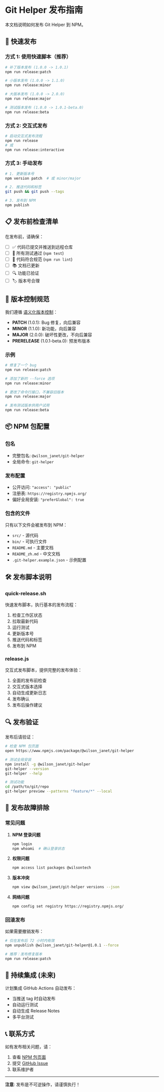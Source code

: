 # Git Helper 发布指南

本文档说明如何发布 Git Helper 到 NPM。

## 🚀 快速发布

### 方式 1: 使用快速脚本（推荐）

```bash
# 补丁版本发布 (1.0.0 -> 1.0.1)
npm run release:patch

# 小版本发布 (1.0.0 -> 1.1.0) 
npm run release:minor

# 大版本发布 (1.0.0 -> 2.0.0)
npm run release:major

# 测试版本发布 (1.0.0 -> 1.0.1-beta.0)
npm run release:beta
```

### 方式 2: 交互式发布

```bash
# 启动交互式发布流程
npm run release
# 或
npm run release:interactive
```

### 方式 3: 手动发布

```bash
# 1. 更新版本号
npm version patch  # 或 minor/major

# 2. 推送代码和标签
git push && git push --tags

# 3. 发布到 NPM
npm publish
```

## 📋 发布前检查清单

在发布前，请确保：

- [ ] ✅ 代码已提交并推送到远程仓库
- [ ] 🧪 所有测试通过 (`npm test`)
- [ ] 📝 代码符合规范 (`npm run lint`) 
- [ ] 📚 文档已更新
- [ ] 🔍 功能已验证
- [ ] 🏷️ 版本号合理

## 🔧 版本控制规范

我们遵循 [语义化版本控制](https://semver.org/lang/zh-CN/)：

- **PATCH** (1.0.1): Bug 修复，向后兼容
- **MINOR** (1.1.0): 新功能，向后兼容  
- **MAJOR** (2.0.0): 破坏性更改，不向后兼容
- **PRERELEASE** (1.0.1-beta.0): 预发布版本

### 示例

```bash
# 修复了一个 bug
npm run release:patch

# 添加了新的 --force 选项
npm run release:minor  

# 更改了命令行接口，不兼容旧版本
npm run release:major

# 发布测试版本供用户试用
npm run release:beta
```

## 📦 NPM 包配置

### 包名
- 完整包名: `@wilson_janet/git-helper`
- 全局命令: `git-helper`

### 发布配置
- 公开访问: `"access": "public"`
- 注册表: `https://registry.npmjs.org/`
- 偏好全局安装: `"preferGlobal": true`

### 包含的文件
只有以下文件会被发布到 NPM：

- `src/` - 源代码
- `bin/` - 可执行文件
- `README.md` - 主要文档
- `README_zh.md` - 中文文档  
- `.git-helper.example.json` - 示例配置

## 🛠️ 发布脚本说明

### quick-release.sh
快速发布脚本，执行基本的发布流程：

1. 检查工作区状态
2. 拉取最新代码
3. 运行测试
4. 更新版本号
5. 推送代码和标签
6. 发布到 NPM

### release.js
交互式发布脚本，提供完整的发布体验：

1. 全面的发布前检查
2. 交互式版本选择
3. 自动生成更新日志
4. 发布确认
5. 发布后操作建议

## 🔍 发布验证

发布后请验证：

```bash
# 检查 NPM 包页面
open https://www.npmjs.com/package/@wilson_janet/git-helper

# 测试全局安装
npm install -g @wilson_janet/git-helper
git-helper --version
git-helper --help

# 测试功能
cd /path/to/git/repo
git-helper preview --patterns "feature/*" --local
```

## 🚨 发布故障排除

### 常见问题

1. **NPM 登录问题**
   ```bash
   npm login
   npm whoami  # 确认登录状态
   ```

2. **权限问题**
   ```bash
   npm access list packages @wilsontech
   ```

3. **版本冲突**
   ```bash
   npm view @wilson_janet/git-helper versions --json
   ```

4. **网络问题**
   ```bash
   npm config set registry https://registry.npmjs.org/
   ```

### 回滚发布

如果需要撤销发布：

```bash
# 仅在发布后 72 小时内有效
npm unpublish @wilson_janet/git-helper@1.0.1 --force

# 推荐：发布修复版本
npm run release:patch
```

## 📱 持续集成 (未来)

计划集成 GitHub Actions 自动发布：

- 当推送 tag 时自动发布
- 自动运行测试
- 自动生成 Release Notes
- 多平台测试

## 📞 联系方式

如有发布相关问题，请：

1. 查看 [NPM 包页面](https://www.npmjs.com/package/@wilson_janet/git-helper)
2. 提交 [GitHub Issue](https://github.com/wilson/git-helper/issues)
3. 联系维护者

---

**注意**: 发布是不可逆操作，请谨慎执行！